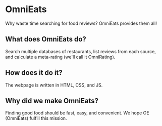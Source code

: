 # OmniEats
Why waste time searching for food reviews? OmniEats provides them all!

## What does OmniEats do?
Search multiple databases of restaurants, list reviews from each source, and calculate a meta-rating (we'll call it OmniRating).

## How does it do it?
The webpage is written in HTML, CSS, and JS.

## Why did we make OmniEats?
Finding good food should be fast, easy, and convenient. We hope OE (OmniEats) fulfill this mission.
